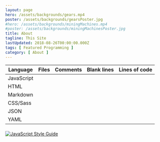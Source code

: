 ```yaml
---
layout: page
hero: /assets/backgrounds/gears.mp4
poster: /assets/backgrounds/gearsPoster.jpg
#hero: /assets/backgrounds/miningMachines.mp4
#poster: /assets/backgrounds/miningMachinesPoster.jpg
title: About
tagline: This Site
lastUpdated: 2018-08-26T00:00:00.000Z
tags: [ Featured Programming ]
category: [ About ]
---
```

<p>
  <section class="code-stats">
    <table>
      <thead>
        <tr>
          <th>Language</th>
          <th>Files</th>
          <th>Comments</th>
          <th>Blank lines</th>
          <th>Lines of code</th>
        </tr>
      </thead>
      <tbody>
        <tr>
          <td>JavaScript</td>
          <!-- <td>{{ site.data.linesOfCode.JavaScript.nFiles }}</td>
          <td>{{ site.data.linesOfCode.JavaScript.comment_pct }}%</td>
          <td>{{ site.data.linesOfCode.JavaScript.blank_pct }}%</td>
          <td>{{ site.data.linesOfCode.JavaScript.code }}</td> -->
        </tr>
        <tr>
          <td>HTML</td>
          <!-- <td>{{ site.data.linesOfCode.HTML.nFiles }}</td>
          <td>{{ site.data.linesOfCode.HTML.comment_pct }}%</td>
          <td>{{ site.data.linesOfCode.HTML.blank_pct }}%</td>
          <td>{{ site.data.linesOfCode.HTML.code }}</td> -->
        </tr>
        <tr>
          <td>Markdown</td>
          <!-- <td>{{ site.data.linesOfCode.Markdown.nFiles }}</td>
          <td>{{ site.data.linesOfCode.Markdown.comment_pct }}%</td>
          <td>{{ site.data.linesOfCode.Markdown.blank_pct }}%</td>
          <td>{{ site.data.linesOfCode.Markdown.code }}</td> -->
        </tr>
        <tr>
          <td>CSS/Sass</td>
          <!-- <td>{{ site.data.linesOfCode.Sass.nFiles }}</td>
          <td>{{ site.data.linesOfCode.Sass.comment_pct }}%</td>
          <td>{{ site.data.linesOfCode.Sass.blank_pct }}%</td>
          <td>{{ site.data.linesOfCode.Sass.code }}</td> -->
        </tr>
        <tr>
          <td>JSON</td>
          <!-- <td>{{ site.data.linesOfCode.JSON.nFiles }}</td>
          <td>{{ site.data.linesOfCode.JSON.comment_pct }}%</td>
          <td>{{ site.data.linesOfCode.JSON.blank_pct }}%</td>
          <td>{{ site.data.linesOfCode.JSON.code }}</td> -->
        </tr>
        <tr>
          <td>YAML</td>
          <!-- <td>{{ site.data.linesOfCode.YAML.nFiles }}</td>
          <td>{{ site.data.linesOfCode.YAML.comment_pct }}%</td>
          <td>{{ site.data.linesOfCode.YAML.blank_pct }}%</td>
          <td>{{ site.data.linesOfCode.YAML.code }}</td> -->
        </tr>
      </tbody>
      <tfoot>
        <tr>
          <td></td>
          <!-- <td>{{ site.data.linesOfCode.SUM.nFiles }}</td>
          <td>{{ site.data.linesOfCode.SUM.comment }}%</td>
          <td>{{ site.data.linesOfCode.SUM.blank }}%</td>
          <td>{{ site.data.linesOfCode.SUM.code }}</td> -->
        </tr>
      </tfoot>
    </table>
    <a href="https://standardjs.com"><img src="https://cdn.rawgit.com/standard/standard/master/badge.svg" alt="JavaScript Style Guide"/></a>
  </section>
</p>
